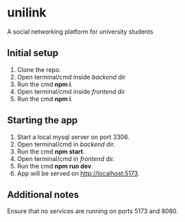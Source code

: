 # unilink

A social networking platform for university students

## Initial setup

1. Clone the repo.
2. Open terminal/cmd inside _backend_ dir
3. Run the cmd **npm i**.
4. Open terminal/cmd inside _frontend_ dir
5. Run the cmd **npm i**.

## Starting the app

1. Start a local mysql server on port 3306.
2. Open terminal/cmd in _backend_ dir.
3. Run the cmd **npm start**.
4. Open terminal/cmd in _frontend_ dir.
5. Run the cmd **npm run dev**.
6. App will be served on [http://localhost:5173](http://localhost:5173).

## Additional notes

Ensure that no services are running on ports 5173 and 8080.

